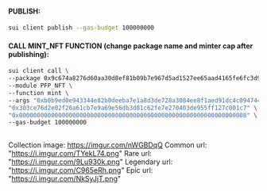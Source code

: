 #### PUBLISH:
```bash
sui client publish --gas-budget 100000000
```

#### CALL MINT_NFT FUNCTION (change package name and minter cap after publishing):
```bash
sui client call \
--package 0x9c674a8276d60aa30d8ef81b09b7e967d5ad1527ee65aad4165fe6fc3d98ea14 \
--module PFP_NFT \
--function mint \
--args "0xb0b9ed0e943344e82b0deeba7e1a8d3de728a3084ee8f1aed91dc4c094744eb6" \
"0x303ce76d2e02f26a61cb7e9a69e56db3d81c62fe7e270403de955ff127c001c7" \
"0x0000000000000000000000000000000000000000000000000000000000000008" \
--gas-budget 100000000
 
```

Collection image: https://imgur.com/nWGBDqQ 
Common url:         "https://i.imgur.com/TYekL74.png"
Rare url:           "https://i.imgur.com/9Lu930k.png"
Legendary url:      "https://i.imgur.com/C965eRh.png"
Epic url:           "https://i.imgur.com/NkSyJjT.png"


 